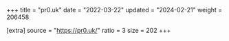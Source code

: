 +++
title = "pr0.uk"
date = "2022-03-22"
updated = "2024-02-21"
weight = 206458

[extra]
source = "https://pr0.uk/"
ratio = 3
size = 202
+++

